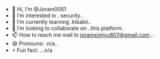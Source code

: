 - 👋 Hi, I’m @Joram0051
- 👀 I’m interested in . security..
- 🌱 I’m currently learning .kibabii..
- 💞️ I’m looking to collaborate on ..this platform.
- 📫 How to reach me mail to joramsimiyu807@gmail.com...
- 😄 Pronouns: .n/a..
- ⚡ Fun fact: ...n/a

<!---
Joram0051/Joram0051 is a ✨ special ✨ repository because its `README.md` (this file) appears on your GitHub profile.
You can click the Preview link to take a look at your changes.
--->
